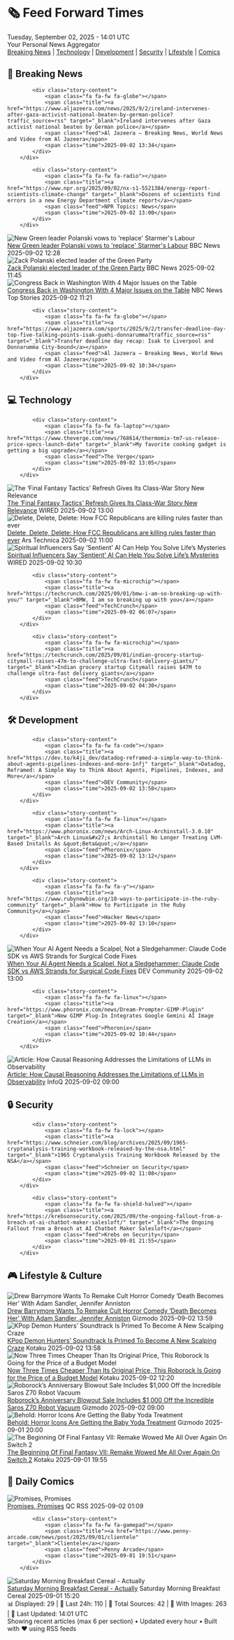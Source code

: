 <!-- Processing 54 RSS feeds at 2025-09-02 14:01:41 UTC -->
<!-- Processing: Saturday Morning Breakfast Cereal -->
<!-- Processing: Penny Arcade -->
<!-- Processing: Garfield -->
<!-- Processing: Cyanide & Happiness -->
<!-- Processing: Questionable Content -->
<!-- Processing: Girl Genius -->
<!-- Processing: Dinosaur Comics -->
<!-- Processing: BBC Breaking News -->
<!-- Processing: Al Jazeera Breaking News -->
<!-- Processing: Sky News World -->
<!-- Processing: The Verge -->
<!-- Processing: O'Reilly Radar -->
<!-- Processing: WIRED -->
<!-- Processing: Slashdot -->
<!-- Processing: Lobsters Python -->
<!-- Processing: Hacker News -->
<!-- Processing: Dev.to -->
<!-- Processing: StackOverflow Blog -->
<!-- Processing: Phoronix Linux News -->
<!-- Processing: It's FOSS -->
<!-- Error processing https://itsfoss.com/rss/: The read operation timed out -->
<!-- Processing: OMG! Ubuntu -->
<!-- Processing: DistroWatch -->
<!-- Processing: Red Hat Blog -->
<!-- Processing: Ubuntu Blog -->
<!-- Processing: GitHub Blog -->
<!-- Processing: Gizmodo -->
<!-- Processing: Kotaku -->
<!-- Processing: Krebs on Security -->
<!-- Generated 11 new posts out of 28 feeds processed -->
<div class="newspaper-header">
    <h1 class="newspaper-title">🗞️ Feed Forward Times</h1>
    <div class="newspaper-date">Tuesday, September 02, 2025 - 14:01 UTC</div>
    <div class="newspaper-subtitle">Your Personal News Aggregator</div>
</div>

<div class="newspaper-nav">
    <a href="#breaking">Breaking News</a> |
    <a href="#tech">Technology</a> |
    <a href="#dev">Development</a> |
    <a href="#security">Security</a> |
    <a href="#lifestyle">Lifestyle</a> |
    <a href="#webcomics">Comics</a>
</div>

<div class="news-section breaking-news" id="breaking">
<h2 class="section-header">🚨 Breaking News</h2>
<div class="stories-container">
<div class="story">
            
            <div class="story-content">
                <span class="fa fa-fw fa-globe"></span>
                <span class="title"><a href="https://www.aljazeera.com/news/2025/9/2/ireland-intervenes-after-gaza-activist-national-beaten-by-german-police?traffic_source=rss" target="_blank">Ireland intervenes after Gaza activist national beaten by German police</a></span>
                <span class="feed">Al Jazeera – Breaking News, World News and Video from Al Jazeera</span>
                <span class="time">2025-09-02 13:34</span>
            </div>
        </div>
<div class="story">
            
            <div class="story-content">
                <span class="fa fa-fw fa-radio"></span>
                <span class="title"><a href="https://www.npr.org/2025/09/02/nx-s1-5521384/energy-report-scientists-climate-change" target="_blank">Dozens of scientists find errors in a new Energy Department climate report</a></span>
                <span class="feed">NPR Topics: News</span>
                <span class="time">2025-09-02 13:00</span>
            </div>
        </div>
<div class="story">
            <img src="https://ichef.bbci.co.uk/ace/standard/240/cpsprodpb/6ad7/live/c21bd3b0-87fb-11f0-b391-6936825093bd.jpg" alt="New Green leader Polanski vows to &#x27;replace&#x27; Starmer&#x27;s Labour" class="story-image" loading="lazy" onerror="this.style.display='none'">
            <div class="story-content">
                <span class="fa fa-fw fa-flag"></span>
                <span class="title"><a href="https://www.bbc.com/news/articles/cd0d0d08jnjo?at_medium=RSS&at_campaign=rss" target="_blank">New Green leader Polanski vows to &#x27;replace&#x27; Starmer&#x27;s Labour</a></span>
                <span class="feed">BBC News</span>
                <span class="time">2025-09-02 12:28</span>
            </div>
        </div>
<div class="story">
            <img src="https://ichef.bbci.co.uk/ace/standard/240/cpsprodpb/cc3a/live/33daea80-87e9-11f0-b36e-47414de99d82.jpg" alt="Zack Polanski elected leader of the Green Party" class="story-image" loading="lazy" onerror="this.style.display='none'">
            <div class="story-content">
                <span class="fa fa-fw fa-flag"></span>
                <span class="title"><a href="https://www.bbc.com/news/articles/cd0d0d08jnjo?at_medium=RSS&at_campaign=rss" target="_blank">Zack Polanski elected leader of the Green Party</a></span>
                <span class="feed">BBC News</span>
                <span class="time">2025-09-02 11:45</span>
            </div>
        </div>
<div class="story">
            <img src="https://media-cldnry.s-nbcnews.com/image/upload/t_fit_1500w/mpx/2704722219/2025_09/1756812098575_tdy_news_7a_nobles_congress_250902_1920x1080-owhooa.jpg" alt="Congress Back in Washington With 4 Major Issues on the Table" class="story-image" loading="lazy" onerror="this.style.display='none'">
            <div class="story-content">
                <span class="fa fa-fw fa-broadcast-tower"></span>
                <span class="title"><a href="https://www.today.com/video/congress-back-in-session-as-potential-shutdown-looms-246402117655" target="_blank">Congress Back in Washington With 4 Major Issues on the Table</a></span>
                <span class="feed">NBC News Top Stories</span>
                <span class="time">2025-09-02 11:21</span>
            </div>
        </div>
<div class="story">
            
            <div class="story-content">
                <span class="fa fa-fw fa-globe"></span>
                <span class="title"><a href="https://www.aljazeera.com/sports/2025/9/2/transfer-deadline-day-top-five-talking-points-isak-guehi-donnarumma?traffic_source=rss" target="_blank">Transfer deadline day recap: Isak to Liverpool and Donnarumma City-bound</a></span>
                <span class="feed">Al Jazeera – Breaking News, World News and Video from Al Jazeera</span>
                <span class="time">2025-09-02 10:34</span>
            </div>
        </div>
</div>
</div>
<div class="news-section tech-news" id="tech">
<h2 class="section-header">💻 Technology</h2>
<div class="stories-container">
<div class="story">
            
            <div class="story-content">
                <span class="fa fa-fw fa-laptop"></span>
                <span class="title"><a href="https://www.theverge.com/news/768614/thermomix-tm7-us-release-price-specs-launch-date" target="_blank">My favorite cooking gadget is getting a big upgrade</a></span>
                <span class="feed">The Verge</span>
                <span class="time">2025-09-02 13:05</span>
            </div>
        </div>
<div class="story">
            <img src="https://media.wired.com/photos/68af3fa9a5136f70e8d33b6e/master/pass/Final-Fantasy-Tactics-Culture-FFT_TIC_Mediakit_01.jpg" alt="The ‘Final Fantasy Tactics’ Refresh Gives Its Class-War Story New Relevance" class="story-image" loading="lazy" onerror="this.style.display='none'">
            <div class="story-content">
                <span class="fa fa-fw fa-bolt"></span>
                <span class="title"><a href="https://www.wired.com/story/final-fantasy-tactics-refresh/" target="_blank">The ‘Final Fantasy Tactics’ Refresh Gives Its Class-War Story New Relevance</a></span>
                <span class="feed">WIRED</span>
                <span class="time">2025-09-02 13:00</span>
            </div>
        </div>
<div class="story">
            <img src="https://cdn.arstechnica.net/wp-content/uploads/2025/08/brendan-carr-1-500x500-1756495922.jpg" alt="Delete, Delete, Delete: How FCC Republicans are killing rules faster than ever" class="story-image" loading="lazy" onerror="this.style.display='none'">
            <div class="story-content">
                <span class="fa fa-fw fa-cog"></span>
                <span class="title"><a href="https://arstechnica.com/tech-policy/2025/09/delete-delete-delete-how-fcc-republicans-are-killing-rules-faster-than-ever/" target="_blank">Delete, Delete, Delete: How FCC Republicans are killing rules faster than ever</a></span>
                <span class="feed">Ars Technica</span>
                <span class="time">2025-09-02 11:00</span>
            </div>
        </div>
<div class="story">
            <img src="https://media.wired.com/photos/6892740bb6596472bf1757dd/master/pass/AI-Gurus-Culture.jpg" alt="Spiritual Influencers Say ‘Sentient’ AI Can Help You Solve Life’s Mysteries" class="story-image" loading="lazy" onerror="this.style.display='none'">
            <div class="story-content">
                <span class="fa fa-fw fa-bolt"></span>
                <span class="title"><a href="https://www.wired.com/story/spiritual-influencers-say-sentient-ai-can-help-you-solve-lifes-mysteries/" target="_blank">Spiritual Influencers Say ‘Sentient’ AI Can Help You Solve Life’s Mysteries</a></span>
                <span class="feed">WIRED</span>
                <span class="time">2025-09-02 10:30</span>
            </div>
        </div>
<div class="story">
            
            <div class="story-content">
                <span class="fa fa-fw fa-microchip"></span>
                <span class="title"><a href="https://techcrunch.com/2025/09/01/bmw-i-am-so-breaking-up-with-you/" target="_blank">BMW, I am so breaking up with you</a></span>
                <span class="feed">TechCrunch</span>
                <span class="time">2025-09-02 06:07</span>
            </div>
        </div>
<div class="story">
            
            <div class="story-content">
                <span class="fa fa-fw fa-microchip"></span>
                <span class="title"><a href="https://techcrunch.com/2025/09/01/indian-grocery-startup-citymall-raises-47m-to-challenge-ultra-fast-delivery-giants/" target="_blank">Indian grocery startup Citymall raises $47M to challenge ultra-fast delivery giants</a></span>
                <span class="feed">TechCrunch</span>
                <span class="time">2025-09-02 04:30</span>
            </div>
        </div>
</div>
</div>
<div class="news-section dev-news" id="dev">
<h2 class="section-header">🛠️ Development</h2>
<div class="stories-container">
<div class="story">
            
            <div class="story-content">
                <span class="fa fa-fw fa-code"></span>
                <span class="title"><a href="https://dev.to/k4ji_dev/datadog-reframed-a-simple-way-to-think-about-agents-pipelines-indexes-and-more-1nfj" target="_blank">Datadog, Reframed: A Simple Way to Think About Agents, Pipelines, Indexes, and More</a></span>
                <span class="feed">DEV Community</span>
                <span class="time">2025-09-02 13:50</span>
            </div>
        </div>
<div class="story">
            
            <div class="story-content">
                <span class="fa fa-fw fa-linux"></span>
                <span class="title"><a href="https://www.phoronix.com/news/Arch-Linux-Archinstall-3.0.10" target="_blank">Arch Linux&#x27;s Archinstall No Longer Treating LVM-Based Installs As &quot;Beta&quot;</a></span>
                <span class="feed">Phoronix</span>
                <span class="time">2025-09-02 13:12</span>
            </div>
        </div>
<div class="story">
            
            <div class="story-content">
                <span class="fa fa-fw fa-y"></span>
                <span class="title"><a href="https://www.rubynewbie.org/10-ways-to-participate-in-the-ruby-community" target="_blank">How to Participate in the Ruby Community</a></span>
                <span class="feed">Hacker News</span>
                <span class="time">2025-09-02 13:10</span>
            </div>
        </div>
<div class="story">
            <img src="https://media2.dev.to/dynamic/image/width=800%2Cheight=%2Cfit=scale-down%2Cgravity=auto%2Cformat=auto/https%3A%2F%2Fdev-to-uploads.s3.amazonaws.com%2Fuploads%2Farticles%2F0sdwa5pytpqwum6kw523.png" alt="When Your AI Agent Needs a Scalpel, Not a Sledgehammer: Claude Code SDK vs AWS Strands for Surgical Code Fixes" class="story-image" loading="lazy" onerror="this.style.display='none'">
            <div class="story-content">
                <span class="fa fa-fw fa-code"></span>
                <span class="title"><a href="https://dev.to/dinindu_suriyamudali_e604/when-your-ai-agent-needs-a-scalpel-not-a-sledgehammer-claude-code-sdk-vs-aws-strands-for-surgical-468l" target="_blank">When Your AI Agent Needs a Scalpel, Not a Sledgehammer: Claude Code SDK vs AWS Strands for Surgical Code Fixes</a></span>
                <span class="feed">DEV Community</span>
                <span class="time">2025-09-02 13:00</span>
            </div>
        </div>
<div class="story">
            
            <div class="story-content">
                <span class="fa fa-fw fa-linux"></span>
                <span class="title"><a href="https://www.phoronix.com/news/Dream-Prompter-GIMP-Plugin" target="_blank">New GIMP Plug-In Integrates Google Gemini AI Image Creation</a></span>
                <span class="feed">Phoronix</span>
                <span class="time">2025-09-02 10:44</span>
            </div>
        </div>
<div class="story">
            <img src="https://res.infoq.com/articles/causal-reasoning-observability/en/headerimage/causal-reasoning-observability-header-1756372623637.jpg" alt="Article: How Causal Reasoning Addresses the Limitations of LLMs in Observability" class="story-image" loading="lazy" onerror="this.style.display='none'">
            <div class="story-content">
                <span class="fa fa-fw fa-info-circle"></span>
                <span class="title"><a href="https://www.infoq.com/articles/causal-reasoning-observability/?utm_campaign=infoq_content&utm_source=infoq&utm_medium=feed&utm_term=global" target="_blank">Article: How Causal Reasoning Addresses the Limitations of LLMs in Observability</a></span>
                <span class="feed">InfoQ</span>
                <span class="time">2025-09-02 09:00</span>
            </div>
        </div>
</div>
</div>
<div class="news-section security-news" id="security">
<h2 class="section-header">🔒 Security</h2>
<div class="stories-container">
<div class="story">
            
            <div class="story-content">
                <span class="fa fa-fw fa-lock"></span>
                <span class="title"><a href="https://www.schneier.com/blog/archives/2025/09/1965-cryptanalysis-training-workbook-released-by-the-nsa.html" target="_blank">1965 Cryptanalysis Training Workbook Released by the NSA</a></span>
                <span class="feed">Schneier on Security</span>
                <span class="time">2025-09-02 11:08</span>
            </div>
        </div>
<div class="story">
            
            <div class="story-content">
                <span class="fa fa-fw fa-shield-halved"></span>
                <span class="title"><a href="https://krebsonsecurity.com/2025/09/the-ongoing-fallout-from-a-breach-at-ai-chatbot-maker-salesloft/" target="_blank">The Ongoing Fallout from a Breach at AI Chatbot Maker Salesloft</a></span>
                <span class="feed">Krebs on Security</span>
                <span class="time">2025-09-01 21:55</span>
            </div>
        </div>
</div>
</div>
<div class="news-section lifestyle-news" id="lifestyle">
<h2 class="section-header">🎮 Lifestyle & Culture</h2>
<div class="stories-container">
<div class="story">
            <img src="https://gizmodo.com/app/uploads/2025/09/Death-Becomes-Her-Bruce-WIllis-Goldie-Hawn-Meryl-Streep.jpg" alt="Drew Barrymore Wants To Remake Cult Horror Comedy ‘Death Becomes Her’ With Adam Sandler, Jennifer Anniston" class="story-image" loading="lazy" onerror="this.style.display='none'">
            <div class="story-content">
                <span class="fa fa-fw fa-computer"></span>
                <span class="title"><a href="https://gizmodo.com/drew-barrymore-wants-to-remake-cult-horror-comedy-death-becomes-her-with-adam-sandler-jennifer-anniston-2000651819" target="_blank">Drew Barrymore Wants To Remake Cult Horror Comedy ‘Death Becomes Her’ With Adam Sandler, Jennifer Anniston</a></span>
                <span class="feed">Gizmodo</span>
                <span class="time">2025-09-02 13:59</span>
            </div>
        </div>
<div class="story">
            <img src="https://kotaku.com/app/uploads/2025/09/KpopDemonHunters_ProRes422HQ_SDR_2ch_20250424.00_06_07_19-1.jpg" alt="KPop Demon Hunters’ Soundtrack Is Primed To Become A New Scalping Craze" class="story-image" loading="lazy" onerror="this.style.display='none'">
            <div class="story-content">
                <span class="fa fa-fw fa-gamepad"></span>
                <span class="title"><a href="https://kotaku.com/kpop-demon-hunters-soundtrack-album-cd-photocard-rumi-2000622335" target="_blank">KPop Demon Hunters’ Soundtrack Is Primed To Become A New Scalping Craze</a></span>
                <span class="feed">Kotaku</span>
                <span class="time">2025-09-02 13:58</span>
            </div>
        </div>
<div class="story">
            <img src="https://kotaku.com/app/uploads/2025/09/roborock-q8-max.jpg" alt="Now Three Times Cheaper Than Its Original Price, This Roborock Is Going for the Price of a Budget Model" class="story-image" loading="lazy" onerror="this.style.display='none'">
            <div class="story-content">
                <span class="fa fa-fw fa-gamepad"></span>
                <span class="title"><a href="https://kotaku.com/now-three-times-cheaper-than-its-original-price-this-roborock-is-going-for-the-price-of-a-budget-model-2000622070" target="_blank">Now Three Times Cheaper Than Its Original Price, This Roborock Is Going for the Price of a Budget Model</a></span>
                <span class="feed">Kotaku</span>
                <span class="time">2025-09-02 12:20</span>
            </div>
        </div>
<div class="story">
            <img src="https://gizmodo.com/app/uploads/2025/08/Roborock-Saros-Z70.jpg" alt="Roborock’s Anniversary Blowout Sale Includes $1,000 Off the Incredible Saros Z70 Robot Vacuum" class="story-image" loading="lazy" onerror="this.style.display='none'">
            <div class="story-content">
                <span class="fa fa-fw fa-computer"></span>
                <span class="title"><a href="https://gizmodo.com/roborocks-anniversary-blowout-sale-includes-1000-off-the-incredible-saros-z70-robot-vacuum-2000648696" target="_blank">Roborock’s Anniversary Blowout Sale Includes $1,000 Off the Incredible Saros Z70 Robot Vacuum</a></span>
                <span class="feed">Gizmodo</span>
                <span class="time">2025-09-02 09:00</span>
            </div>
        </div>
<div class="story">
            <img src="https://gizmodo.com/app/uploads/2025/08/Horror-Babies-Spirit-Halloween.jpg" alt="Behold: Horror Icons Are Getting the Baby Yoda Treatment" class="story-image" loading="lazy" onerror="this.style.display='none'">
            <div class="story-content">
                <span class="fa fa-fw fa-computer"></span>
                <span class="title"><a href="https://gizmodo.com/behold-horror-icons-are-getting-the-baby-yoda-treatment-2000650900" target="_blank">Behold: Horror Icons Are Getting the Baby Yoda Treatment</a></span>
                <span class="feed">Gizmodo</span>
                <span class="time">2025-09-01 20:00</span>
            </div>
        </div>
<div class="story">
            <img src="https://kotaku.com/app/uploads/2025/09/cloud.jpg" alt="The Beginning Of Final Fantasy VII: Remake Wowed Me All Over Again On Switch 2" class="story-image" loading="lazy" onerror="this.style.display='none'">
            <div class="story-content">
                <span class="fa fa-fw fa-gamepad"></span>
                <span class="title"><a href="https://kotaku.com/ff7-switch-2-remake-framerate-final-fantasy-2000622094" target="_blank">The Beginning Of Final Fantasy VII: Remake Wowed Me All Over Again On Switch 2</a></span>
                <span class="feed">Kotaku</span>
                <span class="time">2025-09-01 19:55</span>
            </div>
        </div>
</div>
</div>
<div class="news-section webcomics-section" id="webcomics">
<h2 class="section-header">🎨 Daily Comics</h2>
<div class="stories-container">
<div class="story">
            <img src="http://www.questionablecontent.net/comics/5648.png" alt="Promises, Promises" class="story-image" loading="lazy" onerror="this.style.display='none'">
            <div class="story-content">
                <span class="fa fa-fw fa-music"></span>
                <span class="title"><a href="http://questionablecontent.net/view.php?comic=5648" target="_blank">Promises, Promises</a></span>
                <span class="feed">QC RSS</span>
                <span class="time">2025-09-02 01:09</span>
            </div>
        </div>
<div class="story">
            
            <div class="story-content">
                <span class="fa fa-fw fa-gamepad"></span>
                <span class="title"><a href="https://www.penny-arcade.com/news/post/2025/09/01/clientele" target="_blank">Clientele</a></span>
                <span class="feed">Penny Arcade</span>
                <span class="time">2025-09-01 19:51</span>
            </div>
        </div>
<div class="story">
            <img src="https://www.smbc-comics.com/comics/1756591272-20250831.png" alt="Saturday Morning Breakfast Cereal - Actually" class="story-image" loading="lazy" onerror="this.style.display='none'">
            <div class="story-content">
                <span class="fa fa-fw fa-smile"></span>
                <span class="title"><a href="https://www.smbc-comics.com/comic/actually-3" target="_blank">Saturday Morning Breakfast Cereal - Actually</a></span>
                <span class="feed">Saturday Morning Breakfast Cereal</span>
                <span class="time">2025-09-01 15:20</span>
            </div>
        </div>
</div>
</div>

<div class="newspaper-footer">
    <div class="stats">
        📊 Displayed: 29 | 📅 Last 24h: 110 | 📡 Total Sources: 42 | 📸 With Images: 263 |
        🔄 Last Updated: 14:01 UTC
    </div>
    <div class="footer-note">
        Showing recent articles (max 6 per section) • Updated every hour • Built with ❤️ using RSS feeds
    </div>
</div>
